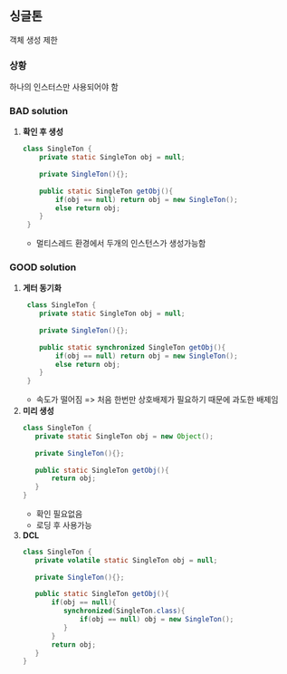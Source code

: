 ## 싱글톤

객체 생성 제한

### 상황

하나의 인스터스만 사용되어야 함

### BAD solution

1. **확인 후 생성**
   ```java
   class SingleTon {
       private static SingleTon obj = null;
       
       private SingleTon(){};
       
       public static SingleTon getObj(){
           if(obj == null) return obj = new SingleTon();
           else return obj;
       }
    }
   ```
   - 멀티스레드 환경에서 두개의 인스턴스가 생성가능함

### GOOD solution

1. **게터 동기화**
   ```java
    class SingleTon {
       private static SingleTon obj = null;
       
       private SingleTon(){};
       
       public static synchronized SingleTon getObj(){
           if(obj == null) return obj = new SingleTon();
           else return obj;
       }
    }
    ```
    - 속도가 떨어짐 => 처음 한번만 상호배제가 필요하기 때문에 과도한 배제임
2. **미리 생성**
    ```java
    class SingleTon {
       private static SingleTon obj = new Object();
       
       private SingleTon(){};
       
       public static SingleTon getObj(){
           return obj;
       }
    }
    ```
    - 확인 필요없음
    - 로딩 후 사용가능
3. **DCL**
    ```java
   class SingleTon {
       private volatile static SingleTon obj = null;
       
       private SingleTon(){};
       
       public static SingleTon getObj(){
           if(obj == null){
              synchronized(SingleTon.class){
                  if(obj == null) obj = new SingleTon();
              }
           }
           return obj;
       }
    }
   ```
